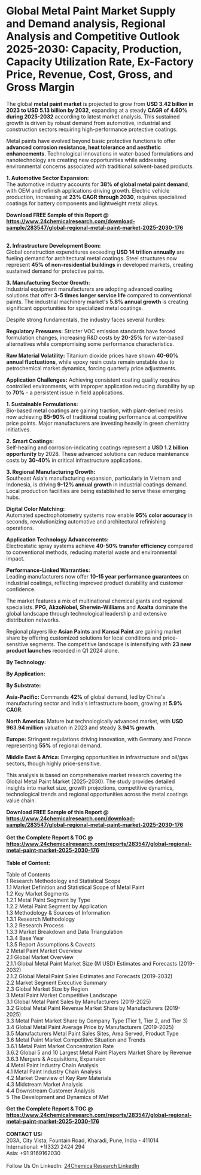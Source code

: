 <h1>Global Metal Paint Market Supply and Demand analysis, Regional Analysis  and Competitive Outlook 2025-2030: Capacity, Production, Capacity Utilization Rate, Ex-Factory Price, Revenue, Cost, Gross, and Gross Margin</h1><p>The global <strong>metal paint market</strong> is projected to grow from <strong>USD 3.42 billion in 2023 to USD 5.13 billion by 2032</strong>, expanding at a steady <strong>CAGR of 4.60% during 2025-2032</strong> according to latest market analysis. This sustained growth is driven by robust demand from automotive, industrial and construction sectors requiring high-performance protective coatings.</p><p>Metal paints have evolved beyond basic protective functions to offer <strong>advanced corrosion resistance, heat tolerance and aesthetic enhancements</strong>. Technological innovations in water-based formulations and nanotechnology are creating new opportunities while addressing environmental concerns associated with traditional solvent-based products.</p><p><strong>1. Automotive Sector Expansion:</strong><br>
The automotive industry accounts for <strong>38% of global metal paint demand</strong>, with OEM and refinish applications driving growth. Electric vehicle production, increasing at <strong>23% CAGR through 2030</strong>, requires specialized coatings for battery components and lightweight metal alloys.</p><div><b>Download FREE Sample of this Report @ 
            <a href="https://www.24chemicalresearch.com/download-sample/283547/global-regional-metal-paint-market-2025-2030-176">
            https://www.24chemicalresearch.com/download-sample/283547/global-regional-metal-paint-market-2025-2030-176</a></b></div><br><p><strong>2. Infrastructure Development Boom:</strong><br>
Global construction expenditures exceeding <strong>USD 14 trillion annually</strong> are fueling demand for architectural metal coatings. Steel structures now represent <strong>45% of non-residential buildings</strong> in developed markets, creating sustained demand for protective paints.</p><p><strong>3. Manufacturing Sector Growth:</strong><br>
Industrial equipment manufacturers are adopting advanced coating solutions that offer <strong>3-5 times longer service life</strong> compared to conventional paints. The industrial machinery market's <strong>5.8% annual growth</strong> is creating significant opportunities for specialized metal coatings.</p><p>Despite strong fundamentals, the industry faces several hurdles:</p><p><strong>Regulatory Pressures:</strong> Stricter VOC emission standards have forced formulation changes, increasing R&amp;D costs by <strong>20-25%</strong> for water-based alternatives while compromising some performance characteristics.</p><p><strong>Raw Material Volatility:</strong> Titanium dioxide prices have shown <strong>40-60% annual fluctuations</strong>, while epoxy resin costs remain unstable due to petrochemical market dynamics, forcing quarterly price adjustments.</p><p><strong>Application Challenges:</strong> Achieving consistent coating quality requires controlled environments, with improper application reducing durability by up to <strong>70%</strong> - a persistent issue in field applications.</p><p><strong>1. Sustainable Formulations:</strong><br>
Bio-based metal coatings are gaining traction, with plant-derived resins now achieving <strong>85-90%</strong> of traditional coating performance at competitive price points. Major manufacturers are investing heavily in green chemistry initiatives.</p><p><strong>2. Smart Coatings:</strong><br>
Self-healing and corrosion-indicating coatings represent a <strong>USD 1.2 billion opportunity</strong> by 2028. These advanced solutions can reduce maintenance costs by <strong>30-40%</strong> in critical infrastructure applications.</p><p><strong>3. Regional Manufacturing Growth:</strong><br>
Southeast Asia's manufacturing expansion, particularly in Vietnam and Indonesia, is driving <strong>9-12% annual growth</strong> in industrial coatings demand. Local production facilities are being established to serve these emerging hubs.</p><p><strong>Digital Color Matching:</strong><br>
Automated spectrophotometry systems now enable <strong>95% color accuracy</strong> in seconds, revolutionizing automotive and architectural refinishing operations.</p><p><strong>Application Technology Advancements:</strong><br>
Electrostatic spray systems achieve <strong>40-50% transfer efficiency</strong> compared to conventional methods, reducing material waste and environmental impact.</p><p><strong>Performance-Linked Warranties:</strong><br>
Leading manufacturers now offer <strong>10-15 year performance guarantees</strong> on industrial coatings, reflecting improved product durability and customer confidence.</p><p>The market features a mix of multinational chemical giants and regional specialists. <strong>PPG, AkzoNobel, Sherwin-Williams</strong> and <strong>Axalta</strong> dominate the global landscape through technological leadership and extensive distribution networks.</p><p>Regional players like <strong>Asian Paints</strong> and <strong>Kansai Paint</strong> are gaining market share by offering customized solutions for local conditions and price-sensitive segments. The competitive landscape is intensifying with <strong>23 new product launches</strong> recorded in Q1 2024 alone.</p><p><strong>By Technology:</strong></p><p><strong>By Application:</strong></p><p><strong>By Substrate:</strong></p><p><strong>Asia-Pacific:</strong> Commands <strong>42%</strong> of global demand, led by China's manufacturing sector and India's infrastructure boom, growing at <strong>5.9% CAGR</strong>.</p><p><strong>North America:</strong> Mature but technologically advanced market, with <strong>USD 963.94 million</strong> valuation in 2023 and steady <strong>3.94% growth</strong>.</p><p><strong>Europe:</strong> Stringent regulations driving innovation, with Germany and France representing <strong>55%</strong> of regional demand.</p><p><strong>Middle East &amp; Africa:</strong> Emerging opportunities in infrastructure and oil/gas sectors, though highly price-sensitive.</p><p>This analysis is based on comprehensive market research covering the Global Metal Paint Market (2025-2030). The study provides detailed insights into market size, growth projections, competitive dynamics, technological trends and regional opportunities across the metal coatings value chain.</p><div><b>Download FREE Sample of this Report @ 
            <a href="https://www.24chemicalresearch.com/download-sample/283547/global-regional-metal-paint-market-2025-2030-176">
            https://www.24chemicalresearch.com/download-sample/283547/global-regional-metal-paint-market-2025-2030-176</a></b></div><br><div><b>Get the Complete Report & TOC @ 
            <a href="https://www.24chemicalresearch.com/reports/283547/global-regional-metal-paint-market-2025-2030-176">
            https://www.24chemicalresearch.com/reports/283547/global-regional-metal-paint-market-2025-2030-176</a></b></div><br>
            <b>Table of Content:</b><p>Table of Contents<br />
1 Research Methodology and Statistical Scope<br />
1.1 Market Definition and Statistical Scope of Metal Paint<br />
1.2 Key Market Segments<br />
1.2.1 Metal Paint Segment by Type<br />
1.2.2 Metal Paint Segment by Application<br />
1.3 Methodology & Sources of Information<br />
1.3.1 Research Methodology<br />
1.3.2 Research Process<br />
1.3.3 Market Breakdown and Data Triangulation<br />
1.3.4 Base Year<br />
1.3.5 Report Assumptions & Caveats<br />
2 Metal Paint Market Overview<br />
2.1 Global Market Overview<br />
2.1.1 Global Metal Paint Market Size (M USD) Estimates and Forecasts (2019-2032)<br />
2.1.2 Global Metal Paint Sales Estimates and Forecasts (2019-2032)<br />
2.2 Market Segment Executive Summary<br />
2.3 Global Market Size by Region<br />
3 Metal Paint Market Competitive Landscape<br />
3.1 Global Metal Paint Sales by Manufacturers (2019-2025)<br />
3.2 Global Metal Paint Revenue Market Share by Manufacturers (2019-2025)<br />
3.3 Metal Paint Market Share by Company Type (Tier 1, Tier 2, and Tier 3)<br />
3.4 Global Metal Paint Average Price by Manufacturers (2019-2025)<br />
3.5 Manufacturers Metal Paint Sales Sites, Area Served, Product Type<br />
3.6 Metal Paint Market Competitive Situation and Trends<br />
3.6.1 Metal Paint Market Concentration Rate<br />
3.6.2 Global 5 and 10 Largest Metal Paint Players Market Share by Revenue<br />
3.6.3 Mergers & Acquisitions, Expansion<br />
4 Metal Paint Industry Chain Analysis<br />
4.1 Metal Paint Industry Chain Analysis<br />
4.2 Market Overview of Key Raw Materials<br />
4.3 Midstream Market Analysis<br />
4.4 Downstream Customer Analysis<br />
5 The Development and Dynamics of Met</p><div><b>Get the Complete Report & TOC @ 
            <a href="https://www.24chemicalresearch.com/reports/283547/global-regional-metal-paint-market-2025-2030-176">
            https://www.24chemicalresearch.com/reports/283547/global-regional-metal-paint-market-2025-2030-176</a></b></div><br><b>CONTACT US:</b><br>
            203A, City Vista, Fountain Road, Kharadi, Pune, India - 411014<br>
            International: +1(332) 2424 294<br>
            Asia: +91 9169162030 <br><br>
            Follow Us On LinkedIn: <a href="https://www.linkedin.com/company/24chemicalresearch/">24ChemicalResearch LinkedIn</a>